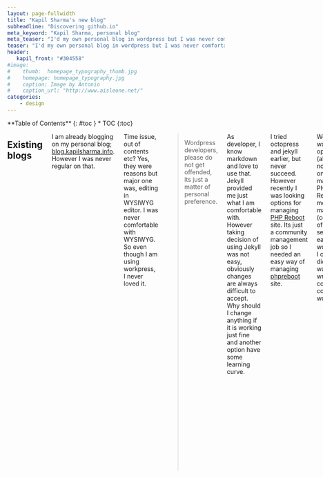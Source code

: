 ```yaml
---
layout: page-fullwidth
title: "Kapil Sharma's new blog"
subheadline: "Discovering github.io"
meta_keyword: "Kapil Sharma, personal blog"
meta_teaser: "I'd my own personal blog in wordpress but I was never comfortable with wordpress. Fortunately now Github pages and Jekyll seems perfect for my style."
teaser: "I'd my own personal blog in wordpress but I was never comfortable with wordpress. Fortunately now Github pages and Jekyll seems perfect for my style."
header:
   kapil_front: "#304558"
#image:
#    thumb:  homepage_typography_thumb.jpg
#    homepage: homepage_typography.jpg
#    caption: Image by Antonio
#    caption_url: "http://www.aisleone.net/"
categories:
    - design
---
```

<div class="row">
<div class="medium-4 medium-push-8 columns" markdown="1">
<div class="panel radius" markdown="1">
**Table of Contents**
{: #toc }
*  TOC
{:toc}
</div>
</div><!-- /.medium-4.columns -->
<div class="medium-8 medium-pull-4 columns" markdown="1">

## Existing blogs

I am already blogging on my personal blog; [blog.kapilsharma.info][1]. However I was never regular on that.

Time issue, out of contents etc? Yes, they were reasons but major one was, editing in WYSIWYG editor. I was never comfortable with WYSIWYG. So even though I am using workpress, I never loved it.

> Wordpress developers, please do not get offended, its just a matter of personal preference.

As developer, I know markdown and love to use that. Jekyll provided me just what I am comfortable with. However taking decision of using Jekyll was not easy, obviously changes are always difficult to accept. Why should I change anything if it is working just fine and another option have some learning curve.

I tried octopress and jekyll earlier, but never succeed. However recently I was looking options for managing [PHP Reboot][2] site. Its just a community management job so I needed an easy way of managing [phpreboot][2] site.

Wordpress was first option (although not loved one) but managing PHP Reboot's monthly magazine (collection of blogs) seems not easy in wordpress. I certainly didn't wanted to write costom code in wordpress.

## First serious encounter with Jekyll

So my hunt begin again, looking available modules in Joomla, Drupal, wordpress and other options as well. After google a bit, Jekyll and Octopress appears as possible options.

### Why I decide to give jekyll a try?

Just after some search on google, Jekyll seems perfect match for me. My requirements were:

- CMS. Oops yes. I cant make HTML every time I add/update something.
    - And I am supposed to update magazine daily.
- But no CMS. Well my personal experience, they are not very good at optimizations. As developer, I always preferred frameworks over CMS.
- Other then adding new blogs, article and tutorials in magazine, remaining site pages are just simple static pages and may be a blog.
- Well being a community site, it is supposed to support some dynamic features; at least comments and contact us form.

### Few compromise

At first sight, I though Jekyll, being a static site generator, will not match my requirements. Still I decided to have some compromises like:

- Comment: Well leave for now.
- Contact us: Hmm not good but will give a email address on contact us form. Most difficult decision.
- Magazine: Not perfect but updating markdown is just like typing for me.

### And then challenges



</div><!-- /.medium-8.columns -->
</div><!-- /.row -->

[1]: http://blog.kapilsharma.info
[2]: http://www.phpreboot.com
